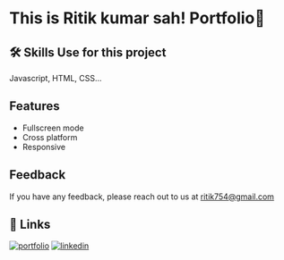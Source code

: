 # This is Ritik kumar sah! Portfolio👋


## 🛠 Skills Use for this project
Javascript, HTML, CSS...


## Features

- Fullscreen mode
- Cross platform
- Responsive



## Feedback

If you have any feedback, please reach out to us at ritik754@gmail.com




## 🔗 Links
[![portfolio](https://img.shields.io/badge/my_portfolio-000?style=for-the-badge&logo=ko-fi&logoColor=white)](https://ritiksah.netlify.app/)
[![linkedin](https://img.shields.io/badge/linkedin-0A66C2?style=for-the-badge&logo=linkedin&logoColor=white)](https://www.linkedin.com/in/ritikkumarsah/)
